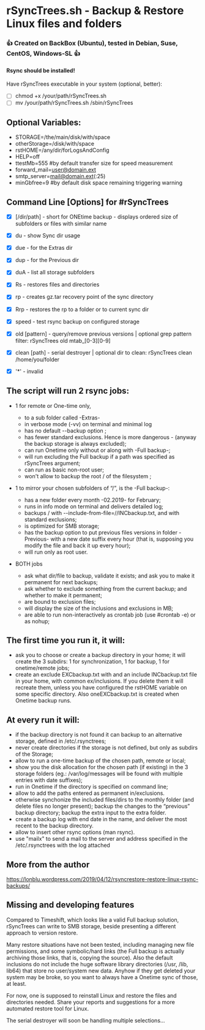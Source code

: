 # rSyncTrees.sh - Backup & Restore Linux files and folders
### :+1: Created on BackBox (Ubuntu), tested in Debian, Suse, CentOS, Windows-SL :+1:

#### Rsync should be installed!

Have rSyncTrees executable in your system (optional, better):
- [ ] chmod +x /your/path/rSyncTrees.sh
- [ ] mv /your/path/rSyncTrees.sh  /sbin/rSyncTrees

## Optional Variables:

- STORAGE=/the/main/disk/with/space
- otherStorage=/disk/with/space
- rstHOME=/any/dir/forLogsAndConfig
- HELP=off
- ttestMb=555 #by default transfer size for speed measurement
- forward_mail=user@domain.ext
- smtp_server=mail@domain.ext(:25)
- minGbfree=9 #by default disk space remaining triggering warning


## Command Line [Options] for #rSyncTrees 
- [x] [/dir/path] - short for ONEtime backup - displays ordered size of subfolders or files with similar name
- [x] du  - show Sync dir usage
- [x] due - for the Extras dir
- [x] dup - for the Previous dir
- [x] duA - list all storage subfolders
- [x] Rs - restores files and directories 
- [x] rp - creates gz.tar recovery point of the sync directory
- [x] Rrp - restores the rp to a folder or to current sync dir
- [x] speed - test rsync backup on configured storage
- [x] old [pattern] - query/remove previous versions | optional grep pattern filter: rSyncTrees old mtab_[0-3][0-9]
- [x] clean [path] - serial destroyer | optional dir to clean: rSyncTrees clean /home/you/folder
- [x] '*' - invalid


## The script will run 2 rsync jobs:
- 1 for remote or One-time only, 
  - to a sub folder called -Extras-
  - in verbose mode (-vv) on terminal and minimal log
  - has no default --backup option ;
  - has fewer standard exclusions. Hence is more dangerous - (anyway the backup storage is always excluded);
  - can run Onetime only without or along with -Full backup-;
  - will run excluding the Full backup if a path was specified as rSyncTrees argument;
  - can run as basic non-root user;
  - won't allow to backup the root / of the filesystem ;

- 1 to mirror your chosen subfolders of  “/”, is the -Full backup-:
  - has a new folder every month -02.2019- for February;
  - runs in info mode on terminal and delivers detailed log;
  - backups / with --include-from-file=//INCbackup.txt, and with standard exclusions;
  - is optimized for SMB storage; 
  - has the backup option to put previous files versions in folder -Previous- with a new date suffix every hour (that is, supposing you modify the file and back it up every hour);
  - will run only as root user.

- BOTH jobs  
  - ask what dir/file to backup, validate it exists; and ask you to make it permanent for next backups;
  - ask whether to exclude something from the current backup; and whether to make it permanent;
  - are bound to exclusion files;
  - will display the size of the inclusions and exclusions in MB;
  - are able to run non-interactively as crontab job (use #crontab -e) or as nohup;

## The first time you run it, it will:
- ask you to choose or create a backup directory in your home; it will create the 3 subdirs: 1 for synchronization, 1 for backup, 1 for onetime/remote jobs;
- create an exclude EXCbackup.txt with  and an include INCbackup.txt file in your home, with common ex/inclusions. If you delete them it will recreate them, unless you have configured the rstHOME variable on some specific directory. Also oneEXCbackup.txt is created when Onetime backup runs.


## At every run it will:
- if the backup directory is not found it can backup to an alternative storage, defined in /etc/.rsynctrees; 
- never create directories if the storage is not defined, but only as subdirs of the Storage;
- allow to run a one-time backup of the chosen path, remote or local;
- show you the disk allocation for the chosen path (if existing) in the 3 storage folders (eg.: /var/log/messages will be found with multiple entries with date suffixes);
- run in Onetime if the directory is specified on command line;
- allow to add the paths entered as permanent in/exclusions.
- otherwise synchonize the included files/dirs to the monthly folder (and delete files no longer present); backup the changes to the “previous” backup directory; backup the extra input to the extra folder.
- create a backup log with end date in the name, and deliver the most recent to the backup directory.
- allow to insert other rsync options (man rsync).
- use "mailx" to send a mail to the server and address specified in the /etc/.rsynctrees with the log attached

## More from the author
https://lonblu.wordpress.com/2019/04/12/rsyncrestore-restore-linux-rsync-backups/

## Missing and developing features

Compared to Timeshift, which looks like a valid Full backup solution, rSyncTrees can write to SMB storage, beside presenting a different approach to version restore.

Many restore situations have not been tested, including managing new file permissions, and some symbolic/hard links (the Full backup is actually archiving those links, that is, copying the source).
Also the default inclusions do not include the huge software library directories (/usr, /lib, lib64) that store no user/system new data. Anyhow if they get deleted your system may be broke, so you want to always have a Onetime sync of those, at least.

For now, one is supposed to reinstall Linux and restore the files and directories needed. 
Share your reports and suggestions for a more automated restore tool for Linux.

The serial destroyer will soon be handling multiple selections...
